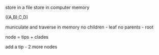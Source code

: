 store in a file
store in computer memory

((A,B),C,D)

municulate and traverse in memory 
no children - leaf
no parents - root

node = tips + clades

add a tip - 2 more nodes




<!--stackedit_data:
eyJoaXN0b3J5IjpbMTU3MDk4OTczLDM0NTczNjA2NSwtMTM0Mj
MyMjQxNywtMTIyMDU1MTM1N119
-->